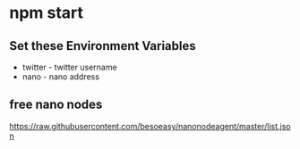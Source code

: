 # npm start

## Set these Environment Variables

- twitter - twitter username
- nano - nano address



## free nano nodes
https://raw.githubusercontent.com/besoeasy/nanonodeagent/master/list.json

